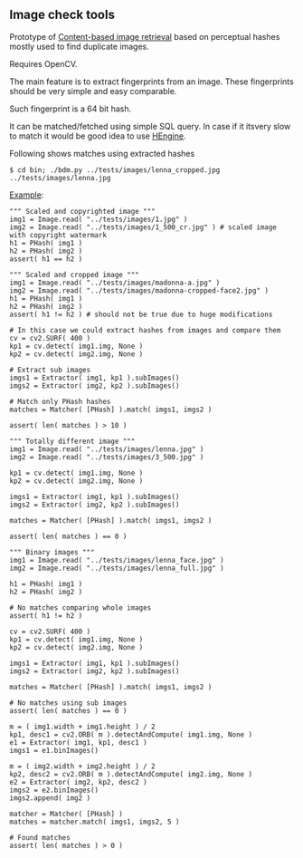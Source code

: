 Image check tools
-----------------

Prototype of [Content-based image retrieval](http://en.wikipedia.org/wiki/Content-based_image_retrieval) based on perceptual hashes mostly used to find duplicate images.

Requires OpenCV.

The main feature is to extract fingerprints from an image.
These fingerprints should be very simple and easy comparable.

Such fingerprint is a 64 bit hash.

It can be matched/fetched using simple SQL query.
In case if it itsvery slow to match it would be good idea to use [HEngine](https://github.com/valbok/HEngine).

Following shows matches using extracted hashes

    $ cd bin; ./bdm.py ../tests/images/lenna_cropped.jpg ../tests/images/lenna.jpg

[Example](https://github.com/valbok/img.chk/blob/master/bin/example.py):

    """ Scaled and copyrighted image """
    img1 = Image.read( "../tests/images/1.jpg" )
    img2 = Image.read( "../tests/images/1_500_cr.jpg" ) # scaled image with copyright watermark
    h1 = PHash( img1 )
    h2 = PHash( img2 )
    assert( h1 == h2 )

    """ Scaled and cropped image """
    img1 = Image.read( "../tests/images/madonna-a.jpg" )
    img2 = Image.read( "../tests/images/madonna-cropped-face2.jpg" )
    h1 = PHash( img1 )
    h2 = PHash( img2 )
    assert( h1 != h2 ) # should not be true due to huge modifications

    # In this case we could extract hashes from images and compare them
    cv = cv2.SURF( 400 )
    kp1 = cv.detect( img1.img, None )
    kp2 = cv.detect( img2.img, None )

    # Extract sub images
    imgs1 = Extractor( img1, kp1 ).subImages()
    imgs2 = Extractor( img2, kp2 ).subImages()

    # Match only PHash hashes
    matches = Matcher( [PHash] ).match( imgs1, imgs2 )

    assert( len( matches ) > 10 )

    """ Totally different image """
    img1 = Image.read( "../tests/images/lenna.jpg" )
    img2 = Image.read( "../tests/images/3_500.jpg" )

    kp1 = cv.detect( img1.img, None )
    kp2 = cv.detect( img2.img, None )

    imgs1 = Extractor( img1, kp1 ).subImages()
    imgs2 = Extractor( img2, kp2 ).subImages()

    matches = Matcher( [PHash] ).match( imgs1, imgs2 )

    assert( len( matches ) == 0 )

    """ Binary images """
    img1 = Image.read( "../tests/images/lenna_face.jpg" )
    img2 = Image.read( "../tests/images/lenna_full.jpg" )

    h1 = PHash( img1 )
    h2 = PHash( img2 )

    # No matches comparing whole images
    assert( h1 != h2 )

    cv = cv2.SURF( 400 )
    kp1 = cv.detect( img1.img, None )
    kp2 = cv.detect( img2.img, None )

    imgs1 = Extractor( img1, kp1 ).subImages()
    imgs2 = Extractor( img2, kp2 ).subImages()

    matches = Matcher( [PHash] ).match( imgs1, imgs2 )

    # No matches using sub images
    assert( len( matches ) == 0 )

    m = ( img1.width + img1.height ) / 2
    kp1, desc1 = cv2.ORB( m ).detectAndCompute( img1.img, None )
    e1 = Extractor( img1, kp1, desc1 )
    imgs1 = e1.binImages()

    m = ( img2.width + img2.height ) / 2
    kp2, desc2 = cv2.ORB( m ).detectAndCompute( img2.img, None )
    e2 = Extractor( img2, kp2, desc2 )
    imgs2 = e2.binImages()
    imgs2.append( img2 )

    matcher = Matcher( [PHash] )
    matches = matcher.match( imgs1, imgs2, 5 )

    # Found matches
    assert( len( matches ) > 0 )
